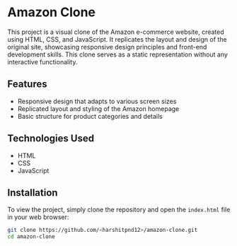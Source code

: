 # Amazon Clone

This project is a visual clone of the Amazon e-commerce website, created using HTML, CSS, and JavaScript. It replicates the layout and design of the original site, showcasing responsive design principles and front-end development skills. This clone serves as a static representation without any interactive functionality.

## Features

- Responsive design that adapts to various screen sizes
- Replicated layout and styling of the Amazon homepage
- Basic structure for product categories and details

## Technologies Used

- HTML
- CSS
- JavaScript

## Installation

To view the project, simply clone the repository and open the `index.html` file in your web browser:

```bash
git clone https://github.com/<harshitpnd12>/amazon-clone.git
cd amazon-clone
```
